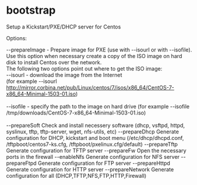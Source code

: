 # bootstrap
Setup a Kickstart/PXE/DHCP server for Centos

Options:

--prepareImage  - Prepare image for PXE (use with --isourl or with --isofile).  Use this option when necessary create a copy of the ISO image on hard disk to install Centos over the network.<br> 
The following two options point out where to get the ISO image:<br>
  --isourl <url>      - download the image from the Internet<br>
  (for example --isourl http://mirror.corbina.net/pub/Linux/centos/7/isos/x86_64/CentOS-7-x86_64-Minimal-1503-01.iso)
<br><br>
  --isofile <file>     - specify the path to the image on hard drive 
  (for example --isofile /tmp/downloads/CentOS-7-x86_64-Minimal-1503-01.iso)
<br><br>
    --prepareSoft         Check and install necessery software (dhcp, vsftpd, httpd, syslinux, tftp, tftp-server, wget, nfs-utils, etc)
    --prepareDhcp        Generate configuration for DHCP, kickstart and boot menu (/etc/dhcp/dhcpd.conf, /tftpboot/centos7-ks.cfg, /tftpboot/pxelinux.cfg/default)
    --prepareTftp         Generate configuration for TFTP server
    --prepareFw           Open the necessary ports in the firewall
    --enableNfs           Generate configuration for NFS server
    --prepareFtpd         Generate configuration for FTP server
    --prepareHttpd        Generate configuration for HTTP server
    --prepareNetwork      Generate configuration for all (DHCP,TFTP,NFS,FTP,HTTP,Firewall)
    

